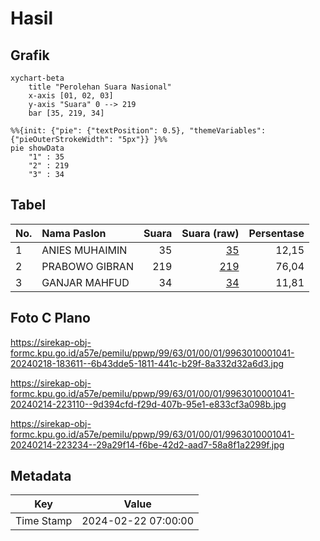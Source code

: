# Hasil

## Grafik

```mermaid
xychart-beta
    title "Perolehan Suara Nasional"
    x-axis [01, 02, 03]
    y-axis "Suara" 0 --> 219
    bar [35, 219, 34]
```

```mermaid
%%{init: {"pie": {"textPosition": 0.5}, "themeVariables": {"pieOuterStrokeWidth": "5px"}} }%%
pie showData
    "1" : 35
    "2" : 219
    "3" : 34
```

## Tabel

| No. | Nama Paslon    | Suara | Suara (raw) | Persentase |
|:--- |:-------------- | -----:| -----------:| ----------:|
| 1   | ANIES MUHAIMIN | 35    | [35][p-1]   | 12,15      |
| 2   | PRABOWO GIBRAN | 219   | [219][p-2]  | 76,04      |
| 3   | GANJAR MAHFUD  | 34    | [34][p-3]   | 11,81      |


[p-1]: https://github.com/gigit-pemilu/pemilu-2024/blob/main/pilpres/hitung-suara/sub/99-luar-negeri/sub/63-kuching-malaysia/sub/01-kuching-malaysia/sub/0001-kuching-malaysia/sub/041-ksk-036/sub/paslon-1.txt
[p-2]: https://github.com/gigit-pemilu/pemilu-2024/blob/main/pilpres/hitung-suara/sub/99-luar-negeri/sub/63-kuching-malaysia/sub/01-kuching-malaysia/sub/0001-kuching-malaysia/sub/041-ksk-036/sub/paslon-2.txt
[p-3]: https://github.com/gigit-pemilu/pemilu-2024/blob/main/pilpres/hitung-suara/sub/99-luar-negeri/sub/63-kuching-malaysia/sub/01-kuching-malaysia/sub/0001-kuching-malaysia/sub/041-ksk-036/sub/paslon-3.txt

## Foto C Plano

https://sirekap-obj-formc.kpu.go.id/a57e/pemilu/ppwp/99/63/01/00/01/9963010001041-20240218-183611--6b43dde5-1811-441c-b29f-8a332d32a6d3.jpg

https://sirekap-obj-formc.kpu.go.id/a57e/pemilu/ppwp/99/63/01/00/01/9963010001041-20240214-223110--9d394cfd-f29d-407b-95e1-e833cf3a098b.jpg

https://sirekap-obj-formc.kpu.go.id/a57e/pemilu/ppwp/99/63/01/00/01/9963010001041-20240214-223234--29a29f14-f6be-42d2-aad7-58a8f1a2299f.jpg


## Metadata

| Key        | Value               |
| ---------- | ------------------- |
| Time Stamp | 2024-02-22 07:00:00 |



